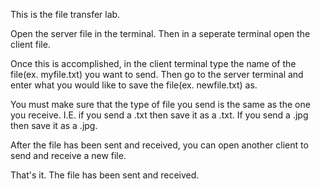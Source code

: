 This is the file transfer lab.

Open the server file in the terminal.
Then in a seperate terminal open the client file.

Once this is accomplished, in the client terminal type the name of the file(ex. myfile.txt) you want to send.
Then go to the server terminal and enter what you would like to save the file(ex. newfile.txt) as.

You must make sure that the type of file you send is the same as the one you receive. I.E. if you send a .txt then save it as a .txt. If you send a .jpg then save it as a .jpg.

After the file has been sent and received, you can open another client to send and receive a new file.

That's it. The file has been sent and received.
